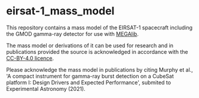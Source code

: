 # eirsat-1_mass_model

This repository contains a mass model of the EIRSAT-1 spacecraft including the GMOD gamma-ray detector for use with [MEGAlib](https://megalibtoolkit.com/).

The mass model or derivations of it can be used for research and in publications provided the source is acknowledged in accordance with the [CC-BY-4.0 licence](https://github.com/ucd-eirsat-1/eirsat-1_mass_model/blob/main/LICENSE).

Please acknowledge the mass model in publications by citing Murphy et al., 'A compact instrument for gamma-ray burst detection on a CubeSat platform I: Design Drivers and Expected Performance', submited to Experimental Astronomy (2021).
